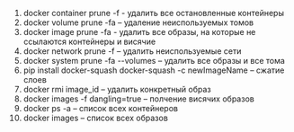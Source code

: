 1.	docker container prune -f - удалить все остановленные контейнеры
2.	docker volume prune -fa – удаление неиспользуемых томов
3.	docker image prune -fa - удалить все образы, на которые не ссылаются контейнеры и висячие
4.	docker network prune -f – удалить неиспользуемые сети
5.	docker system prune -fa --volumes – удалить все образы и все тома
6.	pip install docker-squash
	docker-squash -с newImageName – сжатие слоев
7.	docker rmi image_id – удалить конкретный образ
8.	docker images -f dangling=true – полчение висячих образов
9.	docker ps -a – список всех контейнеров
10.	docker images – список всех образов
